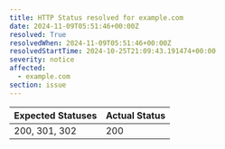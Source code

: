 ```yaml
---
title: HTTP Status resolved for example.com
date: 2024-11-09T05:51:46+00:00Z
resolved: True
resolvedWhen: 2024-11-09T05:51:46+00:00Z
resolvedStartTime: 2024-10-25T21:09:43.191474+00:00
severity: notice
affected:
  - example.com
section: issue
---
```


| Expected Statuses | Actual Status  |
|-------------------|----------------|
| 200, 301, 302 | 200 |
